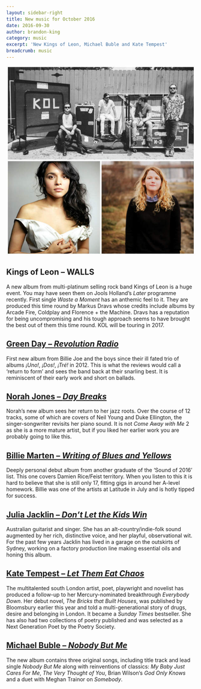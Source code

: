 ```yaml
---
layout: sidebar-right
title: New music for October 2016
date: 2016-09-30
author: brandon-king
category: music
excerpt: 'New Kings of Leon, Michael Buble and Kate Tempest'
breadcrumb: music
---
```


![Jack White](/images/featured/featured-october-music.jpg)

<h2>Kings of Leon – </cite>WALLS</cite></h2>

A new album from multi-platinum selling rock band Kings of Leon is a huge event. You may have seen them on Jools Holland’s <cite>Later</cite> programme recently. First single <cite>Waste a Moment</cite> has an anthemic feel to it. They are produced this time round by Markus Dravs whose credits include albums by Arcade Fire, Coldplay and Florence + the Machine. Dravs has a reputation for being uncompromising and his tough approach seems to have brought the best out of them this time round. KOL will be touring in 2017.

<h2><a href="https://suffolk.spydus.co.uk/cgi-bin/spydus.exe/ENQ/OPAC/BIBENQ/20588885?QRY=CTIBIB%3C%20IRN(67689218)&QRYTEXT=Revolution%20radio%20%5Bsound%20recording%5D">Green Day – <cite>Revolution Radio</cite></a></h2>

First new album from Billie Joe and the boys since their ill fated trio of albums <cite>¡Uno!</cite>, <cite>¡Dos!</cite>, <cite>¡Tré!</cite> in 2012. This is what the reviews would call a ‘return to form’ and sees the band back at their snarling best. It is reminiscent of their early work and short on ballads.

<h2><a href="https://suffolk.spydus.co.uk/cgi-bin/spydus.exe/ENQ/OPAC/BIBENQ/20590061?QRY=CTIBIB%3C%20IRN(67407012)&QRYTEXT=Day%20breaks%20%5Bsound%20recording%5D">Norah Jones – <cite>Day Breaks</cite></a></h2>

Norah’s new album sees her return to her jazz roots. Over the course of 12 tracks, some of which are covers of Neil Young and Duke Ellington, the singer-songwriter revisits her piano sound. It is not <cite>Come Away with Me</cite> 2 as she is a more mature artist, but if you liked her earlier work you are probably going to like this.

<h2><a href="https://suffolk.spydus.co.uk/cgi-bin/spydus.exe/ENQ/OPAC/BIBENQ/20606890?QRY=CTIBIB%3C%20IRN(67088040)&QRYTEXT=Writing%20of%20blues%20and%20yellows%20%5Bsound%20recording%5D">Billie Marten – <cite>Writing of Blues and Yellows</cite></a></h2>

Deeply personal debut album from another graduate of the ‘Sound of 2016’ list. This one covers Damien Rice/Feist territory. When you listen to this it is hard to believe that she is still only 17, fitting gigs in around her A-level homework. Billie was one of the artists at Latitude in July and is hotly tipped for success.

<h2><a href="https://suffolk.spydus.co.uk/cgi-bin/spydus.exe/ENQ/OPAC/BIBENQ/20676929?QRY=CTIBIB%3C%20IRN(66833144)&QRYTEXT=Don%27t%20let%20the%20kids%20win%20%5Bsound%20recording%5D">Julia Jacklin – <cite>Don’t Let the Kids Win</cite></a></h2>

Australian guitarist and singer. She has an alt-country/indie-folk sound augmented by her rich, distinctive voice, and her playful, observational wit. For the past few years Jacklin has lived in a garage on the outskirts of Sydney, working on a factory production line making essential oils and honing this album.

<h2><a href="https://suffolk.spydus.co.uk/cgi-bin/spydus.exe/ENQ/OPAC/BIBENQ/20679633?QRY=CTIBIB%3C%20IRN(67689329)&QRYTEXT=Let%20them%20eat%20chaos%20%5Bsound%20recording%5D">Kate Tempest – <cite>Let Them Eat Chaos</cite></a></h2>

The multitalented south London artist, poet, playwright and novelist has produced a follow-up to her Mercury-nominated breakthrough <cite>Everybody Down</cite>. Her debut novel, <cite>The Bricks that Built Houses</cite>, was published by Bloomsbury earlier this year and told a multi-generational story of drugs, desire and belonging in London. It became a <cite>Sunday Times</cite> bestseller. She has also had two collections of poetry published and was selected as a Next Generation Poet by the Poetry Society.

<h2><a href="https://suffolk.spydus.co.uk/cgi-bin/spydus.exe/ENQ/OPAC/BIBENQ/20681727?QRY=CTIBIB%3C%20IRN(67407736)&QRYTEXT=Nobody%20but%20me%20%5Bsound%20recording%5D">Michael Buble – <cite>Nobody But Me</cite></a></h2>

The new album contains three original songs, including title track and lead single <cite>Nobody But Me</cite> along with reinventions of classics: <cite>My Baby Just Cares For Me</cite>, <cite>The Very Thought of You</cite>, Brian Wilson‘s <cite>God Only Knows</cite> and a duet with Meghan Trainor on <cite>Somebody</cite>.
